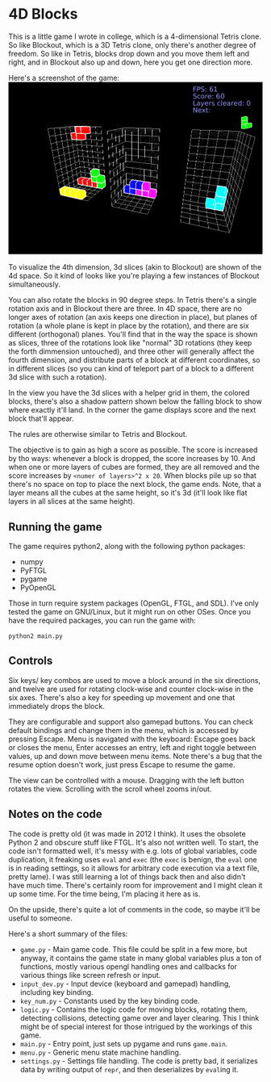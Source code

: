 # 4D Blocks
This is a little game I wrote in college, which is a 4-dimensional
Tetris clone. So like Blockout, which is a 3D Tetris clone, only
there's another degree of freedom. So like in Tetris, blocks drop
down and you move them left and right, and in Blockout also up and down,
here you get one direction more.

Here's a screenshot of the game:
![screenshot](screenshot.png?raw=true)

To visualize the 4th dimension, 3d slices (akin to Blockout) are
shown of the 4d space. So it kind of looks like you're playing a
few instances of Blockout simultaneously.

You can also rotate the blocks in 90 degree steps. In Tetris there's
a single rotation axis and in Blockout there are three. In 4D space,
there are no longer axes of rotation (an axis keeps one direction in
place), but planes of rotation (a whole plane is kept in place by the
rotation), and there are six different (orthogonal) planes. You'll find
that in the way the space is shown as slices, three of the rotations
look like "normal" 3D rotations (they keep the forth dimmension untouched),
and three other will generally affect the fourth dimension, and distribute
parts of a block at different coordinates, so in different slices (so you
can kind of teleport part of a block to a different 3d slice with such a
rotation).

In the view you have the 3d slices with a helper grid in them, the colored
blocks, there's also a shadow pattern shown below the falling block to show
where exactly it'll land. In the corner the game displays score and the next
block that'll appear.

The rules are otherwise similar to Tetris and Blockout.

The objective is to gain as high a score as possible.
The score is increased by tho ways: whenever a block is dropped,
the score increases by 10. And when one or more layers of cubes are formed,
they are all removed and the score increases by `<numer of layers>^2 x 20`.
When blocks pile up so that there's no space on top to place the next block,
the game ends. Note, that a layer means all the cubes at the same height,
so it's 3d (it'll look like flat layers in all slices at the same height).

## Running the game
The game requires python2, along with the following python packages:
* numpy
* PyFTGL
* pygame
* PyOpenGL

Those in turn require system packages (OpenGL, FTGL, and SDL).
I've only tested the game on GNU/Linux, but it might run on other OSes.
Once you have the required packages, you can run the game with:

    python2 main.py

## Controls
Six keys/ key combos are used to move a block around in the six directions,
and twelve are used for rotating clock-wise and counter clock-wise in the
six axes. There's also a key for speeding up movement and one that
immediately drops the block.

They are configurable and support also gamepad buttons. You can
check default bindings and change them in the menu, which is accessed by
pressing Escape. Menu is navigated with the keyboard: Escape goes back or
closes the menu, Enter accesses an entry, left and right toggle between
values, up and down move between menu items. Note there's a bug that the
resume option doesn't work, just press Escape to resume the game.

The view can be controlled with a mouse. Dragging with the left button
rotates the view. Scrolling with the scroll wheel zooms in/out.

## Notes on the code
The code is pretty old (it was made in 2012 I think). It uses the obsolete
Python 2 and obscure stuff like FTGL. It's also not written well. To start,
the code isn't formatted well, it's messy with e.g. lots of global variables,
code duplication, it freaking uses `eval` and `exec` (the `exec` is benign, the
`eval` one is in reading settings, so it allows for arbitrary code execution
via a text file, pretty lame). I was still learning a lot of things back then
and also didn't have much time. There's certainly room for improvement and
I might clean it up some time. For the time being, I'm placing it here as is.

On the upside, there's quite a lot of comments in the code, so maybe it'll
be useful to someone.

Here's a short summary of the files:
* `game.py` - Main game code. This file could be split in a few more, but
  anyway, it contains the game state in many global variables plus a ton
  of functions, mostly various opengl handling ones and callbacks for various
  things like screen refresh or input.
* `input_dev.py` - Input device (keyboard and gamepad) handling, including
  key binding.
* `key_num.py` - Constants used by the key binding code.
* `logic.py` - Contains the logic code for moving blocks, rotating them,
  detecting collisions, detecting game over and layer clearing. This I think
  might be of special interest for those intrigued by the workings of this game.
* `main.py` - Entry point, just sets up pygame and runs `game.main`.
* `menu.py` - Generic menu state machine handling.
* `settings.py` - Settings file handling. The code is pretty bad, it serializes
  data by writing output of `repr`, and then deserializes by `eval`ing it.
